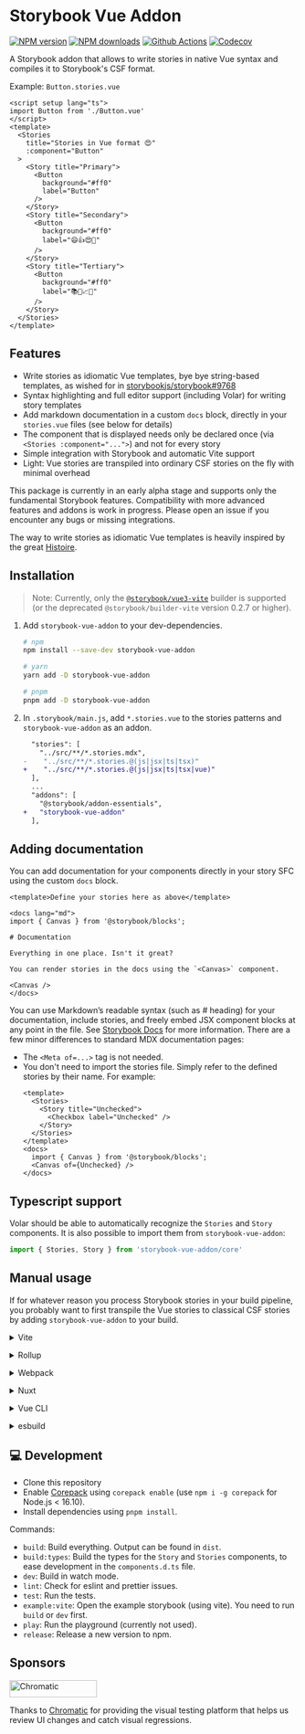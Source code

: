 # Storybook Vue Addon

[![NPM version][npm-version-src]][npm-version-href]
[![NPM downloads][npm-downloads-src]][npm-downloads-href]
[![Github Actions][github-actions-src]][github-actions-href]
[![Codecov][codecov-src]][codecov-href]

A Storybook addon that allows to write stories in native Vue syntax and compiles it to Storybook's CSF format.

Example: `Button.stories.vue`

```vue
<script setup lang="ts">
import Button from './Button.vue'
</script>
<template>
  <Stories
    title="Stories in Vue format 😍"
    :component="Button"
  >
    <Story title="Primary">
      <Button
        background="#ff0"
        label="Button"
      />
    </Story>
    <Story title="Secondary">
      <Button
        background="#ff0"
        label="😄👍😍💯"
      />
    </Story>
    <Story title="Tertiary">
      <Button
        background="#ff0"
        label="📚📕📈🤓"
      />
    </Story>
  </Stories>
</template>
```

## Features

- Write stories as idiomatic Vue templates, bye bye string-based templates, as wished for in [storybookjs/storybook#9768](https://github.com/storybookjs/storybook/issues/9768)
- Syntax highlighting and full editor support (including Volar) for writing story templates
- Add markdown documentation in a custom `docs` block, directly in your `stories.vue` files (see below for details)
- The component that is displayed needs only be declared once (via `<Stories :component="...">`) and not for every story
- Simple integration with Storybook and automatic Vite support
- Light: Vue stories are transpiled into ordinary CSF stories on the fly with minimal overhead

This package is currently in an early alpha stage and supports only the fundamental Storybook features.
Compatibility with more advanced features and addons is work in progress.
Please open an issue if you encounter any bugs or missing integrations.

The way to write stories as idiomatic Vue templates is heavily inspired by the great [Histoire](https://histoire.dev/).

## Installation

> Note: Currently, only the [`@storybook/vue3-vite`](https://github.com/storybookjs/storybook/tree/next/code/frameworks/vue3-vite) builder is supported (or the deprecated `@storybook/builder-vite` version 0.2.7 or higher).

1. Add `storybook-vue-addon` to your dev-dependencies.

   ```sh
   # npm
   npm install --save-dev storybook-vue-addon

   # yarn
   yarn add -D storybook-vue-addon

   # pnpm
   pnpm add -D storybook-vue-addon
   ```

2. In `.storybook/main.js`, add `*.stories.vue` to the stories patterns and `storybook-vue-addon` as an addon.

   ```diff
     "stories": [
       "../src/**/*.stories.mdx",
   -    "../src/**/*.stories.@(js|jsx|ts|tsx)"
   +    "../src/**/*.stories.@(js|jsx|ts|tsx|vue)"
     ],
     ...
     "addons": [
       "@storybook/addon-essentials",
   +   "storybook-vue-addon"
     ],

   ```

## Adding documentation

You can add documentation for your components directly in your story SFC using the custom `docs` block.

```vue
<template>Define your stories here as above</template>

<docs lang="md">
import { Canvas } from '@storybook/blocks';

# Documentation

Everything in one place. Isn't it great?

You can render stories in the docs using the `<Canvas>` component.

<Canvas />
</docs>
```

You can use Markdown’s readable syntax (such as # heading) for your documentation, include stories, and freely embed JSX component blocks at any point in the file. See [Storybook Docs](https://storybook.js.org/docs/vue/writing-docs/introduction) for more information.
There are a few minor differences to standard MDX documentation pages:

- The `<Meta of=...>` tag is not needed.
- You don't need to import the stories file. Simply refer to the defined stories by their name. For example:
  ```vue
  <template>
    <Stories>
      <Story title="Unchecked">
        <Checkbox label="Unchecked" />
      </Story>
    </Stories>
  </template>
  <docs>
    import { Canvas } from '@storybook/blocks';
    <Canvas of={Unchecked} />
  </docs>
  ```

## Typescript support

Volar should be able to automatically recognize the `Stories` and `Story` components. It is also possible to import them from `storybook-vue-addon`:

```ts
import { Stories, Story } from 'storybook-vue-addon/core'
```

## Manual usage

If for whatever reason you process Storybook stories in your build pipeline, you probably want to first transpile the Vue stories to classical CSF stories by adding `storybook-vue-addon` to your build.

<details>
<summary>Vite</summary><br>

```ts
// vite.config.ts
import VueStories from 'storybook-vue-addon/vite'

export default defineConfig({
  plugins: [
    VueStories({
      /* options */
    }),
  ],
})
```

Example: [`playground/`](./playground/)

<br></details>

<details>
<summary>Rollup</summary><br>

```ts
// rollup.config.js
import VueStories from 'storybook-vue-addon/rollup'

export default {
  plugins: [
    VueStories({
      /* options */
    }),
  ],
}
```

<br></details>

<details>
<summary>Webpack</summary><br>

```ts
// webpack.config.js
module.exports = {
  /* ... */
  plugins: [
    require('storybook-vue-addon/webpack')({
      /* options */
    }),
  ],
}
```

<br></details>

<details>
<summary>Nuxt</summary><br>

```ts
// nuxt.config.js
export default {
  buildModules: [
    [
      'storybook-vue-addon/nuxt',
      {
        /* options */
      },
    ],
  ],
}
```

> This module works for both Nuxt 2 and [Nuxt Vite](https://github.com/nuxt/vite)

<br></details>

<details>
<summary>Vue CLI</summary><br>

```ts
// vue.config.js
module.exports = {
  configureWebpack: {
    plugins: [
      require('storybook-vue-addon/webpack')({
        /* options */
      }),
    ],
  },
}
```

<br></details>

<details>
<summary>esbuild</summary><br>

```ts
// esbuild.config.js
import { build } from 'esbuild'
import VueStories from 'storybook-vue-addon/esbuild'

build({
  plugins: [VueStories()],
})
```

<br></details>

## 💻 Development

- Clone this repository
- Enable [Corepack](https://github.com/nodejs/corepack) using `corepack enable` (use `npm i -g corepack` for Node.js < 16.10).
- Install dependencies using `pnpm install`.

Commands:

- `build`: Build everything. Output can be found in `dist`.
- `build:types`: Build the types for the `Story` and `Stories` components, to ease development in the `components.d.ts` file.
- `dev`: Build in watch mode.
- `lint`: Check for eslint and prettier issues.
- `test`: Run the tests.
- `example:vite`: Open the example storybook (using vite). You need to run `build` or `dev` first.
- `play`: Run the playground (currently not used).
- `release`: Release a new version to npm.

<!-- Badges -->

[npm-version-src]: https://img.shields.io/npm/v/storybook-vue-addon?style=flat-square
[npm-version-href]: https://www.npmjs.com/package/storybook-vue-addon
[npm-downloads-src]: https://img.shields.io/npm/dm/storybook-vue-addon?style=flat-square
[npm-downloads-href]: https://npmjs.com/package/storybook-vue-addon
[github-actions-src]: https://img.shields.io/github/actions/workflow/status/tobiasdiez/storybook-vue-addon/ci.yml?branch=main&style=flat-square
[github-actions-href]: https://github.com/tobiasdiez/storybook-vue-addon/actions?query=workflow%3Aci
[codecov-src]: https://img.shields.io/codecov/c/gh/tobiasdiez/storybook-vue-addon/main?style=flat-square
[codecov-href]: https://codecov.io/gh/tobiasdiez/storybook-vue-addon

## Sponsors

<a href="https://www.chromatic.com/"><img src="https://user-images.githubusercontent.com/321738/84662277-e3db4f80-af1b-11ea-88f5-91d67a5e59f6.png" width="153" height="30" alt="Chromatic" /></a>

Thanks to [Chromatic](https://www.chromatic.com/) for providing the visual testing platform that helps us review UI changes and catch visual regressions.
